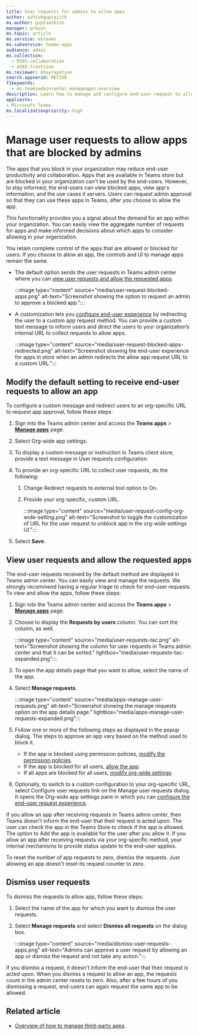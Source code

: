 ```yaml
---
title: User requests for admins to allow apps
author: ashishguptaiitb
ms.author: guptaashish
manager: prkosh
ms.topic: article
ms.service: msteams
ms.subservice: teams-apps
audience: admin
ms.collection: 
  - M365-collaboration
  - m365-frontline
ms.reviewer: mhayrapetyan
search.appverid: MET150
f1keywords: 
  - ms.teamsadmincenter.manageapps.overview
description: Learn how to manage and configure end-user request to allow the apps that are blocked in an organization.
appliesto: 
- Microsoft Teams
ms.localizationpriority: high
---
```

# Manage user requests to allow apps that are blocked by admins

The apps that you block in your organization may reduce end-user productivity and collaboration. Apps that are available in Teams store but are blocked in your organization can't be used by the end-users. However, to stay informed, the end-users can view blocked apps, view app's information, and the use cases it servers. Users can request admin approval so that they can use these apps in Teams, after you choose to allow the app.

This functionality provides you a signal about the demand for an app within your organization. You can easily view the aggregate number of requests for apps and make informed decisions about which apps to consider allowing in your organization.

You retain complete control of the apps that are allowed or blocked for users. If you choose to allow an app, the controls and UI to manage apps remain the same.

* The default option sends the user requests in Teams admin center where you can [view user requests and allow the requested apps](#view-user-requests-and-allow-the-requested-apps).

   :::image type="content" source="media/user-request-blocked-apps.png" alt-text="Screenshot showing the option to request an admin to approve a blocked app.":::

* A customization lets you [configure end-user experience](#modify-the-default-setting-to-receive-end-user-requests-to-allow-an-app) by redirecting the user to a custom app request method. You can provide a custom text message to inform users and direct the users to your organization’s internal URL to collect requests to allow apps.

   :::image type="content" source="media/user-request-blocked-apps-redirected.png" alt-text="Screenshot showing the end-user experience for apps in store when an admin redirects the allow app request URL to a custom URL.":::

## Modify the default setting to receive end-user requests to allow an app

To configure a custom message and redirect users to an org-specific URL to request app approval, follow these steps:

1. Sign into the Teams admin center and access the **Teams apps** > **[Manage apps](https://admin.teams.microsoft.com/policies/manage-apps)** page.

1. Select Org-wide app settings.

1. To display a custom message or instruction in Teams client store, provide a text message in User requests configuration.

1. To provide an org-specific URL to collect user requests, do the following:

   1. Change Redirect requests to external tool option to On.
   1. Provide your org-specific, custom URL.

      :::image type="content" source="media/user-request-config-org-wide-setting.png" alt-text="Screenshot to toggle the customization of URL for the user request to unblock app in the org-wide settings UI.":::

1. Select **Save**.

## View user requests and allow the requested apps

The end-user requests received by the default method are displayed in Teams admin center. You can easily view and manage the requests. We strongly recommend having a regular triage to check for end-user requests. To view and allow the apps, follow these steps:

1. Sign into the Teams admin center and access the **Teams apps** > **[Manage apps](https://admin.teams.microsoft.com/policies/manage-apps)** page.

1. Choose to display the **Requests by users** column. You can sort the column, as well.

   :::image type="content" source="media/user-requests-tac.png" alt-text="Screenshot showing the column for user requests in Teams admin center and that it can be sorted." lightbox="media/user-requests-tac-expanded.png":::

1. To open the app details page that you want to allow, select the name of the app.

1. Select **Manage requests**.

   :::image type="content" source="media/apps-manage-user-requests.png" alt-text="Screenshot showing the manage requests option on the app details page." lightbox="media/apps-manage-user-requests-expanded.png":::

1. Follow one or more of the following steps as displayed in the popup dialog. The steps to approve an app vary based on the method used to block it.

   * If the app is blocked using permission policies, [modify the permission policies](teams-app-permission-policies.md).
   * If the app is blocked for all users, [allow the app](manage-apps.md#allow-and-block-apps).
   * If all apps are blocked for all users, [modify org-wide settings](manage-apps.md#manage-org-wide-app-settings).

1. Optionally, to switch to a custom configuration to your org-specific URL, select Configure user requests link on the Manage user requests dialog. It opens the Org-wide app settings pane in which you can [configure the end-user request experience](#modify-the-default-setting-to-receive-end-user-requests-to-allow-an-app).

If you allow an app after receiving requests in Teams admin center, then Teams doesn't inform the end-user that their request is acted upon. The user can check the app in the Teams Store to check if the app is allowed. The option to Add the app is available for the user after you allow it. If you allow an app after receiving requests via your org-specific method, your internal mechanisms to provide status update to the end-user applies.

To reset the number of app requests to zero, dismiss the requests. Just allowing an app doesn't reset its request counter to zero.

## Dismiss user requests

To dismiss the requests to allow app, follow these steps:

1. Select the name of the app for which you want to dismiss the user requests.
1. Select **Manage requests** and select **Dismiss all requests** on the dialog box.

   :::image type="content" source="media/dismiss-user-requests-apps.png" alt-text="Admins can approve a user request by allowing an app or dismiss the request and not take any action.":::​

If you dismiss a request, it doesn't inform the end-user that their request is acted upon. When you dismiss a request to allow an app, the requests count in the admin center resets to zero. Also, after a few hours of you dismissing a request, end-users can again request the same app to be allowed.

## Related article

* [Overview of how to manage third-party apps](manage-apps.md).
